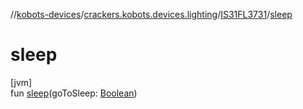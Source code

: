 //[kobots-devices](../../../index.md)/[crackers.kobots.devices.lighting](../index.md)/[IS31FL3731](index.md)/[sleep](sleep.md)

# sleep

[jvm]\
fun [sleep](sleep.md)(goToSleep: [Boolean](https://kotlinlang.org/api/latest/jvm/stdlib/kotlin/-boolean/index.html))
